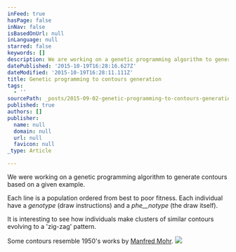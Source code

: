 ```yaml
---
inFeed: true
hasPage: false
inNav: false
isBasedOnUrl: null
inLanguage: null
starred: false
keywords: []
description: We are working on a genetic programming algorithm to generate contours based on a given example.  Each line is a population ordered from best to poor fitness. Each individual have a genotype (draw instructions) and a fenotype (the draw itself).
datePublished: '2015-10-19T16:28:16.627Z'
dateModified: '2015-10-19T16:28:11.111Z'
title: Genetic programming to contours generation
tags:
  - ''
sourcePath: _posts/2015-09-02-genetic-programming-to-contours-generation.md
published: true
authors: []
publisher:
  name: null
  domain: null
  url: null
  favicon: null
_type: Article

---
```

We were working on a genetic programming algorithm to generate contours based on a given example.

Each line is a population ordered from best to poor fitness. Each individual have a _genotype_ (draw instructions) and a _phe__notype_ (the draw itself).

It is interesting to see how individuals make clusters of similar contours evolving to a 'zig-zag' pattern.

Some contours resemble 1950's works by [Manfred Mohr][0].
![](https://the-grid-user-content.s3-us-west-2.amazonaws.com/a0c54e0f-057a-4d0f-b466-2a911cb70b5d.png)

[0]: https://www.flickr.com/photos/transphormetic/sets/72157632181295604/